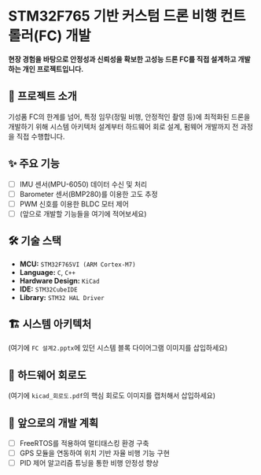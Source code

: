 # STM32F765 기반 커스텀 드론 비행 컨트롤러(FC) 개발

**현장 경험을 바탕으로 안정성과 신뢰성을 확보한 고성능 드론 FC를 직접 설계하고 개발하는 개인 프로젝트입니다.**

## 📖 프로젝트 소개
기성품 FC의 한계를 넘어, 특정 임무(정밀 비행, 안정적인 촬영 등)에 최적화된 드론을 개발하기 위해 시스템 아키텍처 설계부터 하드웨어 회로 설계, 펌웨어 개발까지 전 과정을 직접 수행합니다.

## ✨ 주요 기능
- [ ] IMU 센서(MPU-6050) 데이터 수신 및 처리
- [ ] Barometer 센서(BMP280)를 이용한 고도 추정
- [ ] PWM 신호를 이용한 BLDC 모터 제어
- [ ] (앞으로 개발할 기능들을 여기에 적어보세요)

## 🛠️ 기술 스택
- **MCU:** `STM32F765VI (ARM Cortex-M7)`
- **Language:** `C`, `C++`
- **Hardware Design:** `KiCad`
- **IDE:** `STM32CubeIDE`
- **Library:** `STM32 HAL Driver`

## 🏗️ 시스템 아키텍처
(여기에 `FC 설계2.pptx`에 있던 시스템 블록 다이어그램 이미지를 삽입하세요)

## 🔌 하드웨어 회로도
(여기에 `kicad_회로도.pdf`의 핵심 회로도 이미지를 캡처해서 삽입하세요)

## 🚀 앞으로의 개발 계획
- [ ] FreeRTOS를 적용하여 멀티태스킹 환경 구축
- [ ] GPS 모듈을 연동하여 위치 기반 자율 비행 기능 구현
- [ ] PID 제어 알고리즘 튜닝을 통한 비행 안정성 향상